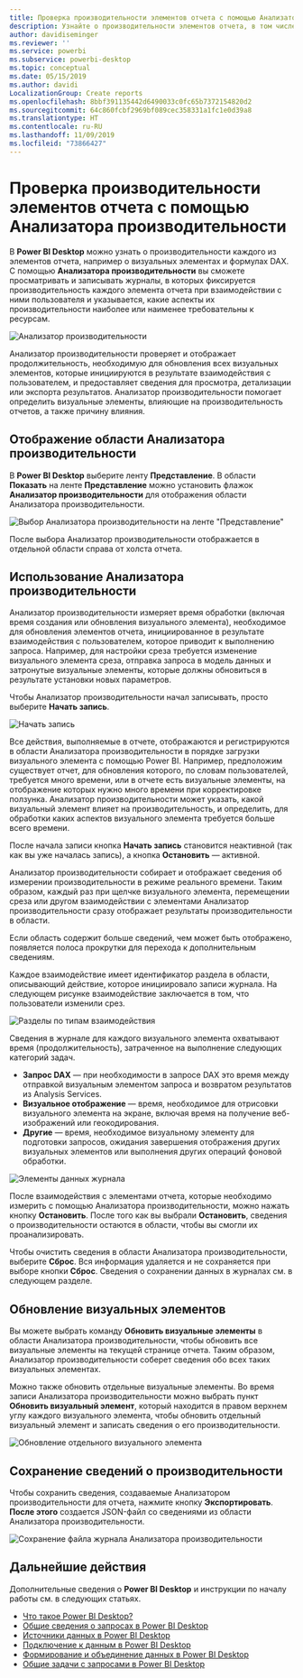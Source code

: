 ```yaml
---
title: Проверка производительности элементов отчета с помощью Анализатора производительности в Power BI Desktop
description: Узнайте о производительности элементов отчета, в том числе визуализаций, с точки зрения использования ресурсов и скорости реагирования.
author: davidiseminger
ms.reviewer: ''
ms.service: powerbi
ms.subservice: powerbi-desktop
ms.topic: conceptual
ms.date: 05/15/2019
ms.author: davidi
LocalizationGroup: Create reports
ms.openlocfilehash: 8bbf391135442d6490033c0fc65b7372154820d2
ms.sourcegitcommit: 64c860fcbf2969bf089cec358331a1fc1e0d39a8
ms.translationtype: HT
ms.contentlocale: ru-RU
ms.lasthandoff: 11/09/2019
ms.locfileid: "73866427"
---
```

# <a name="use-performance-analyzer-to-examine-report-element-performance"></a>Проверка производительности элементов отчета с помощью Анализатора производительности

В **Power BI Desktop** можно узнать о производительности каждого из элементов отчета, например о визуальных элементах и формулах DAX. С помощью **Анализатора производительности** вы сможете просматривать и записывать журналы, в которых фиксируется производительность каждого элемента отчета при взаимодействии с ними пользователя и указывается, какие аспекты их производительности наиболее или наименее требовательны к ресурсам.

![Анализатор производительности](media/desktop-performance-analyzer/performance-analyzer-01.png)

Анализатор производительности проверяет и отображает продолжительность, необходимую для обновления всех визуальных элементов, которые инициируются в результате взаимодействия с пользователем, и предоставляет сведения для просмотра, детализации или экспорта результатов. Анализатор производительности помогает определить визуальные элементы, влияющие на производительность отчетов, а также причину влияния.

## <a name="displaying-the-performance-analyzer-pane"></a>Отображение области Анализатора производительности

В **Power BI Desktop** выберите ленту **Представление**. В области **Показать** на ленте **Представление** можно установить флажок **Анализатор производительности** для отображения области Анализатора производительности.

![Выбор Анализатора производительности на ленте "Представление"](media/desktop-performance-analyzer/performance-analyzer-02.png)

После выбора Анализатор производительности отображается в отдельной области справа от холста отчета.

## <a name="using-performance-analyzer"></a>Использование Анализатора производительности

Анализатор производительности измеряет время обработки (включая время создания или обновления визуального элемента), необходимое для обновления элементов отчета, инициированное в результате взаимодействия с пользователем, которое приводит к выполнению запроса. Например, для настройки среза требуется изменение визуального элемента среза, отправка запроса в модель данных и затронутые визуальные элементы, которые должны обновиться в результате установки новых параметров. 

Чтобы Анализатор производительности начал записывать, просто выберите **Начать запись**.

![Начать запись](media/desktop-performance-analyzer/performance-analyzer-03.png)

Все действия, выполняемые в отчете, отображаются и регистрируются в области Анализатора производительности в порядке загрузки визуального элемента с помощью Power BI. Например, предположим существует отчет, для обновления которого, по словам пользователей, требуется много времени, или в отчете есть визуальные элементы, на отображение которых нужно много времени при корректировке ползунка. Анализатор производительности может указать, какой визуальный элемент влияет на производительность, и определить, для обработки каких аспектов визуального элемента требуется больше всего времени. 

После начала записи кнопка **Начать запись** становится неактивной (так как вы уже началась запись), а кнопка **Остановить** — активной. 

Анализатор производительности собирает и отображает сведения об измерении производительности в режиме реального времени. Таким образом, каждый раз при щелчке визуального элемента, перемещении среза или другом взаимодействии с элементами Анализатор производительности сразу отображает результаты производительности в области.

Если область содержит больше сведений, чем может быть отображено, появляется полоса прокрутки для перехода к дополнительным сведениям.

Каждое взаимодействие имеет идентификатор раздела в области, описывающий действие, которое инициировало записи журнала. На следующем рисунке взаимодействие заключается в том, что пользователи изменили срез.

![Разделы по типам взаимодействия](media/desktop-performance-analyzer/performance-analyzer-04.png)

Сведения в журнале для каждого визуального элемента охватывают время (продолжительность), затраченное на выполнение следующих категорий задач.

* **Запрос DAX** — при необходимости в запросе DAX это время между отправкой визуальным элементом запроса и возвратом результатов из Analysis Services.
* **Визуальное отображение** — время, необходимое для отрисовки визуального элемента на экране, включая время на получение веб-изображений или геокодирования. 
* **Другие** — время, необходимое визуальному элементу для подготовки запросов, ожидания завершения отображения других визуальных элементов или выполнения других операций фоновой обработки.

![Элементы данных журнала](media/desktop-performance-analyzer/performance-analyzer-06.png)

После взаимодействия с элементами отчета, которые необходимо измерить с помощью Анализатора производительности, можно нажать кнопку **Остановить**. После того как вы выбрали **Остановить**, сведения о производительности остаются в области, чтобы вы смогли их проанализировать.

Чтобы очистить сведения в области Анализатора производительности, выберите **Сброс**. Вся информация удаляется и не сохраняется при выборе кнопки **Сброс**. Сведения о сохранении данных в журналах см. в следующем разделе. 

## <a name="refreshing-visuals"></a>Обновление визуальных элементов

Вы можете выбрать команду **Обновить визуальные элементы** в области Анализатора производительности, чтобы обновить все визуальные элементы на текущей странице отчета. Таким образом, Анализатор производительности соберет сведения обо всех таких визуальных элементах.

Можно также обновить отдельные визуальные элементы. Во время записи Анализатора производительности можно выбрать пункт **Обновить визуальный элемент**, который находится в правом верхнем углу каждого визуального элемента, чтобы обновить отдельный визуальный элемент и записать сведения о его производительности.

![Обновление отдельного визуального элемента](media/desktop-performance-analyzer/performance-analyzer-07.png)

## <a name="saving-performance-information"></a>Сохранение сведений о производительности

Чтобы сохранить сведения, создаваемые Анализатором производительности для отчета, нажмите кнопку **Экспортировать**. **После этого** создается JSON-файл со сведениями из области Анализатора производительности. 

![Сохранение файла журнала Анализатора производительности](media/desktop-performance-analyzer/performance-analyzer-05.png)


## <a name="next-steps"></a>Дальнейшие действия
Дополнительные сведения о **Power BI Desktop** и инструкции по началу работы см. в следующих статьях.

* [Что такое Power BI Desktop?](desktop-what-is-desktop.md)
* [Общие сведения о запросах в Power BI Desktop](desktop-query-overview.md)
* [Источники данных в Power BI Desktop](desktop-data-sources.md)
* [Подключение к данным в Power BI Desktop](desktop-connect-to-data.md)
* [Формирование и объединение данных в Power BI Desktop](desktop-shape-and-combine-data.md)
* [Общие задачи с запросами в Power BI Desktop](desktop-common-query-tasks.md)   

